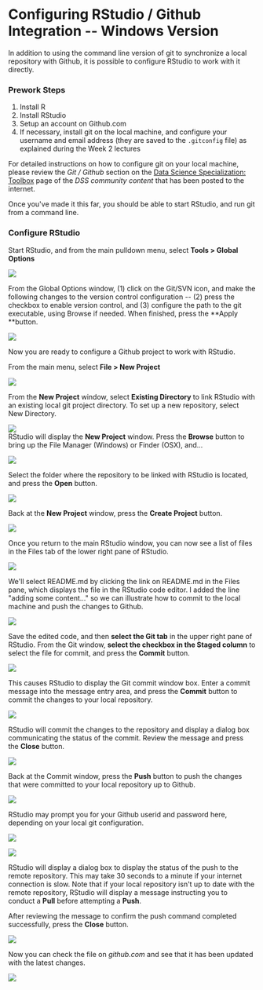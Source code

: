 # Configuring RStudio / Github Integration -- Windows Version

In addition to using the command line version of git to synchronize a local repository with Github, it is possible to configure RStudio to work with it directly.

### Prework Steps

1. Install R
2. Install RStudio
3. Setup an account on Github.com
4. If necessary, install git on the local machine, and configure your username and email address (they are saved to the `.gitconfig` file) as explained during the Week 2 lectures

For detailed instructions on how to configure git on your local machine, please review the *Git / Github* section on the [Data Science Specialization: Toolbox](http://bit.ly/2c9FGMa) page of the *DSS community content* that has been posted to the internet. 

Once you've made it this far, you should be able to start RStudio, and run git from a command line.

### Configure RStudio

Start RStudio, and from the main pulldown menu, select **Tools \> Global Options** 

![](https://coursera-forum-screenshots.s3.amazonaws.com/6c/0aaa2078ff11e58f7c0ba58a5e0b12/config1.png)

From the Global Options window, (1) click on the Git/SVN icon, and make the following changes to the version control configuration -- (2) press the checkbox to enable version control, and (3) configure the path to the git executable, using Browse if needed. When finished, press the **Apply **button. 

![](https://coursera-forum-screenshots.s3.amazonaws.com/e2/4cb66078ff11e5965fe95ce254af91/config2.png)

Now you are ready to configure a Github project to work with RStudio.

From the main menu, select **File \> New Project**

**![](https://coursera-forum-screenshots.s3.amazonaws.com/1c/65c260790011e58ef4636bbf5e8dbe/config3.png)**

From the **New Project** window, select **Existing Directory** to link RStudio with an existing local git project directory. To set up a new repository, select New Directory. 

![](https://coursera-forum-screenshots.s3.amazonaws.com/8c/7b4d40790011e5abd02fdc6f0c3333/config4.png)  
RStudio will display the **New Project** window. Press the **Browse** button to bring up the File Manager (Windows) or Finder (OSX), and... 

![](https://coursera-forum-screenshots.s3.amazonaws.com/1e/70b820790111e59faaad285feed583/config5.png)

Select the folder where the repository to be linked with RStudio is located, and press the **Open** button. 

![](https://coursera-forum-screenshots.s3.amazonaws.com/2a/f90840790111e5a6fb99ebec1768f4/config6.png)

Back at the **New Project** window, press the **Create Project** button. 

![](https://coursera-forum-screenshots.s3.amazonaws.com/5d/7f4c20790111e5b2cc1d74429b7f3a/config7.png)

Once you return to the main RStudio window, you can now see a list of files in the Files tab of the lower right pane of RStudio. 

![](https://coursera-forum-screenshots.s3.amazonaws.com/9d/af0790790111e5a13c9f15b2593997/config8.png)

We'll select README.md by clicking the link on README.md in the Files pane, which displays the file in the RStudio code editor. I added the line "adding some content..." so we can illustrate how to commit to the local machine and push the changes to Github. 

![](https://coursera-forum-screenshots.s3.amazonaws.com/cd/705f10790111e5a6fb99ebec1768f4/config9.png)

Save the edited code, and then **select the Git tab** in the upper right pane of RStudio. From the Git window, **select the checkbox in the Staged column** to select the file for commit, and press the **Commit** button. 

![](https://coursera-forum-screenshots.s3.amazonaws.com/43/9c7250790211e5b13cadfd9bab444d/config10.png)

This causes RStudio to display the Git commit window box. Enter a commit message into the message entry area, and press the **Commit** button to commit the changes to your local repository. 

![](https://coursera-forum-screenshots.s3.amazonaws.com/94/df3620790211e5a7bc5358342f66ff/config11.png)

RStudio will commit the changes to the repository and display a dialog box communicating the status of the commit. Review the message and press the **Close** button. 

![](https://coursera-forum-screenshots.s3.amazonaws.com/bd/8e4020790211e5963ecd8a6abfc3d2/config12.png)

Back at the Commit window, press the **Push** button to push the changes that were committed to your local repository up to Github. 

![](https://coursera-forum-screenshots.s3.amazonaws.com/f4/740d90790211e5bf599fba84e60099/config13.png)

RStudio may prompt you for your Github userid and password here, depending on your local git configuration. 

![](https://coursera-forum-screenshots.s3.amazonaws.com/64/1f16d0790311e58f7c0ba58a5e0b12/config13a.png)

![](https://coursera-forum-screenshots.s3.amazonaws.com/80/739770790311e584339b7db0a2e4bf/config13b.png)

RStudio will display a dialog box to display the status of the push to the remote repository. This may take 30 seconds to a minute if your internet connection is slow. Note that if your local repository isn't up to date with the remote repository, RStudio will display a message instructing you to conduct a **Pull** before attempting a **Push**.

After reviewing the message to confirm the push command completed successfully, press the **Close** button. 

![](https://coursera-forum-screenshots.s3.amazonaws.com/a3/1a9800790311e5b0465de2dfe801f0/config14.png)

Now you can check the file on _github.com_ and see that it has been updated with the latest changes. 

![](https://coursera-forum-screenshots.s3.amazonaws.com/2e/674ca0790411e58ef4636bbf5e8dbe/config15.png)


